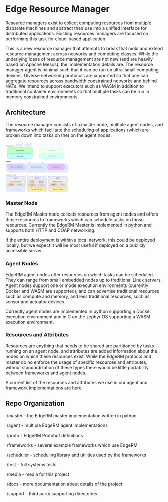 Edge Resource Manager
=====================

Resource managers exist to collect computing resources from multiple disparate machines
and abstract their use into a unified interface for distributed applications. Existing
resources managers are focused on performing this task for cloud-based application.

This is a new resource manager that attempts to break that mold and extend
resource management across networks and computing classes. While the underlying
ideas of resource management are not new (and are heavily based on Apache Mesos), 
the implementation details are. The resource
manager agent is minimal such that it can be run on ultra-small computing devices. Diverse
networking protocols are supported so that one can aggregate resources across
bandwidth constrained networks and behind NATs. We intend to support executors
such as WASM in addition to traditional container environments so that multiple
tasks can be run in memory constrained environments.

## Architecture

The resource manager consists of a master node, multiple agent nodes, 
and frameworks which facilitate the scheduling of applications (which are broken
down into tasks on the) on the agent
nodes. 

<img src="./media/architecture.png" width="200">

### Master Node

The EdgeRM Master node collects resources from agent nodes and offers
those resources to frameworks which can schedule tasks on those resources.
Currently the EdgeRM Master is implemented in python and supports both HTTP
and COAP networking.

If the entire deployment is within a local network, this could be deployed locally,
but we expect it will be most useful if deployed on a publicly accessible server.

### Agent Nodes

EdgeRM agent nodes offer resources on which tasks can be scheduled. They can
range from small embedded nodes up to traditional Linux servers. Agent nodes
support one or mode execution environments (currently Docker and WASM are supported),
and can advertise traditional resources such as compute and memory, and less traditional
resources, such as sensor and actuator devices.

Currently agent nodes are implemented in python supporting a Docker execution
environment and in C on the zephyr OS supporting a WASM execution environment. 

### Resources and Attributes

Resources are anything that needs to be shared are partitioned by tasks
running on an agent node, and attributes are added information about
the nodes on which these resources exist. While the EdgeRM protocol and master do
no enforce the usage of specific resources and attributes, 
without standardization of these types
there would be little portability between frameworks and agent nodes.

A current list of the resources and attributes we use in our agent and framework
implementations are [here](./docs/resource-attributes.md).

## Repo Organization

./master - the EdgeRM master implementation written in python

./agent - multiple EdgeRM agent implementations

./proto - EdgeRM Protobuf definitions

./frameworks - several example frameworks which use EdgeRM

./scheduler - scheduling library and utilities used by the frameworks

./test - full systems tests

./media - media for this project

./docs - more documentation about details of the project

./support - third party supporting directories
